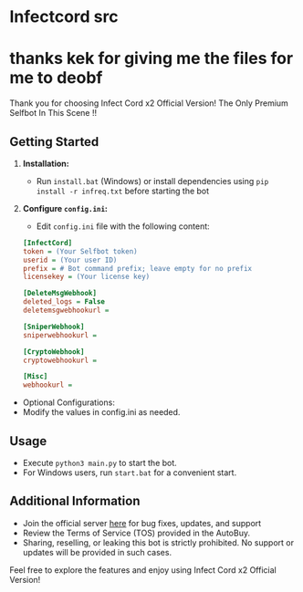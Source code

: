 # Infectcord src
# thanks kek for giving me the files for me to deobf

Thank you for choosing Infect Cord x2 Official Version! The Only Premium Selfbot In This Scene !!

## Getting Started

1. **Installation:**
   - Run `install.bat` (Windows) or install dependencies using `pip install -r infreq.txt` before starting the bot

2. **Configure `config.ini`:**
   - Edit `config.ini` file with the following content:

   ```ini
   [InfectCord]
   token = (Your Selfbot token)
   userid = (Your user ID)
   prefix = # Bot command prefix; leave empty for no prefix
   licensekey = (Your license key)

   [DeleteMsgWebhook]
   deleted_logs = False
   deletemsgwebhookurl =

   [SniperWebhook]
   sniperwebhookurl =
   
   [CryptoWebhook]
   cryptowebhookurl = 

   [Misc]
   webhookurl = 
   ```
- Optional Configurations:
- Modify the values in config.ini as needed.

## Usage

- Execute `python3 main.py` to start the bot.
- For Windows users, run `start.bat` for a convenient start.

## Additional Information

- Join the official server [here](https://discord.gg/chiterl) for bug fixes, updates, and support
- Review the Terms of Service (TOS) provided in the AutoBuy.
- Sharing, reselling, or leaking this bot is strictly prohibited. No support or updates will be provided in such cases.

Feel free to explore the features and enjoy using Infect Cord x2 Official Version!
